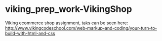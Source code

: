 # viking_prep_work-VikingShop

Viking ecommerce shop assignment, taks can be seen here:
http://www.vikingcodeschool.com/web-markup-and-coding/your-turn-to-build-with-html-and-css
